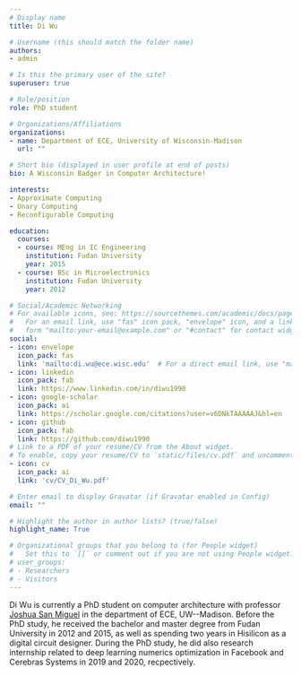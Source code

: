 ```yaml
---
# Display name
title: Di Wu

# Username (this should match the folder name)
authors:
- admin

# Is this the primary user of the site?
superuser: true

# Role/position
role: PhD student

# Organizations/Affiliations
organizations:
- name: Department of ECE, University of Wisconsin-Madison
  url: ""

# Short bio (displayed in user profile at end of posts)
bio: A Wisconsin Badger in Computer Architecture!

interests:
- Approximate Computing
- Unary Computing
- Reconfigurable Computing

education:
  courses:
  - course: MEng in IC Engineering
    institution: Fudan University
    year: 2015
  - course: BSc in Microelectronics
    institution: Fudan University
    year: 2012

# Social/Academic Networking
# For available icons, see: https://sourcethemes.com/academic/docs/page-builder/#icons
#   For an email link, use "fas" icon pack, "envelope" icon, and a link in the
#   form "mailto:your-email@example.com" or "#contact" for contact widget.
social:
- icon: envelope
  icon_pack: fas
  link: 'mailto:di.wu@ece.wisc.edu'  # For a direct email link, use "mailto:test@example.org".
- icon: linkedin
  icon_pack: fab
  link: https://www.linkedin.com/in/diwu1990
- icon: google-scholar
  icon_pack: ai
  link: https://scholar.google.com/citations?user=v6DNkTAAAAAJ&hl=en
- icon: github
  icon_pack: fab
  link: https://github.com/diwu1990
# Link to a PDF of your resume/CV from the About widget.
# To enable, copy your resume/CV to `static/files/cv.pdf` and uncomment the lines below.
- icon: cv
  icon_pack: ai
  link: 'cv/CV_Di_Wu.pdf'

# Enter email to display Gravatar (if Gravatar enabled in Config)
email: ""

# Highlight the author in author lists? (true/false)
highlight_name: True

# Organizational groups that you belong to (for People widget)
#   Set this to `[]` or comment out if you are not using People widget.
# user_groups:
# - Researchers
# - Visitors
---
```


Di Wu is currently a PhD student on computer architecture with professor [Joshua San Miguel](https://jsm.ece.wisc.edu/) in the department of ECE, UW--Madison. Before the PhD study, he received the bachelor and master degree from Fudan University in 2012 and 2015, as well as spending two years in Hisilicon as a digital circuit designer. During the PhD study, he did also research internship related to deep learning numerics optimization in Facebook and Cerebras Systems in 2019 and 2020, recpectively.